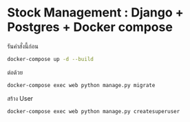 # Stock Management : Django + Postgres + Docker compose

รันคำสั่งนี้ก่อน

```bash
docker-compose up -d --build
```

ต่อด้วย

```bash
docker-compose exec web python manage.py migrate   
```

สร้าง User 

```bash
docker-compose exec web python manage.py createsuperuser
```
